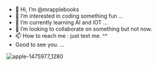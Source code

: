 - 👋 Hi, I’m @mrapplebooks
- 👀 I’m interested in coding something fun ...
- 🌱 I’m currently learning AI and IOT ...
- 💞️ I’m looking to collaborate on something but not now.
- 📫 How to reach me : just text me. ^^
- Good to see you. ...

<!---
mrapplebooks/mrapplebooks is a ✨ special ✨ repository because its `README.md` (this file) appears on your GitHub profile.
You can click the Preview link to take a look at your changes.
--->
![apple-1475977_1280](https://user-images.githubusercontent.com/108703608/177228410-b87c23d8-c611-47cf-9087-37b860c0c693.png)
